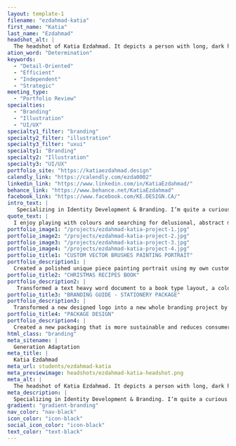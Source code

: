 ```yaml
---
layout: template-1
filename: "ezdahmad-katia"
first_name: "Katia"
last_name: "Ezdahmad"
headshot_alt: |
  The headshot of Katia Ezdahmad. It depicts a person with long, dark hair, wearing a dark green graduation gown making a neutral expression at the camera.
ation_word: "Determination"
keywords:
  - "Detail-Oriented"
  - "Efficient"
  - "Independent"
  - "Strategic"
meeting_type:
  - "Portfolio Review"
specialties:
  - "Branding"
  - "Illustration"
  - "UI/UX"
specialty1_filter: "branding"
specialty2_filter: "illustration"
specialty3_filter: "uxui"
specialty1: "Branding"
specialty2: "Illustration"
specialty3: "UI/UX"
portfolio_site: "https://katiaezdahmad.design"
calendly_link: "https://calendly.com/ezda0002"
linkedin_link: "https://www.linkedin.com/in/KatiaEzdahmad/"
behance_link: "https://www.behance.net/KatiaEzdahmad"
facebook_link: "https://www.facebook.com/KE.DESIGN.CA/"
intro_text: |
   Specializing in Identity Development & Branding. I’m quite a curious soul, as a result, I am able to discover novel ways of doing things or solving minor issues before they become major problems.
quote_text: |
  I enjoy playing with colours and searching for delusional, abstract meaning.
portfolio_image1: "/projects/ezdahmad-katia-project-1.jpg"
portfolio_image2: "/projects/ezdahmad-katia-project-2.jpg"
portfolio_image3: "/projects/ezdahmad-katia-project-3.jpg"
portfolio_image4: "/projects/ezdahmad-katia-project-4.jpg"
portfolio_title1: "CUSTOM VECTOR BRUSHES PAINTING PORTRAIT"
portfolio_description1: |
  Created a polished unique piece painting portrait using my own custom vector brushes.
portfolio_title2: "CHRISTMAS RECIPES BOOK"
portfolio_description2: |
   Transformed a text heavy word document to a book type layout, a colour scheme, a proper font pairing, and design a professional looking layout using Adobe Indesign.
portfolio_title3: "BRANDING GUIDE - STATIONERY PACKAGE"
portfolio_description3: |
  Transformed a new designed logo into a new whole branding project by applying the logo into a variety of elements like “Digital Online presence, Website, Stationary Package, Posters and Merchandise.
portfolio_title4: "PACKAGE DESIGN"
portfolio_description4: |
  Created a new packaging that is more sustainable and reduces consumer waste. Decreases the amount of packaging and make it more environmentally friendly.
html_class: "branding"
meta_sitename: |
  Generation Adaptation
meta_title: |
  Katia Ezdahmad
meta_url: students/ezdahmad-katia
meta_previewimage: headshots/ezdahmad-katia-headshot.png
meta_alt: |
  The headshot of Katia Ezdahmad. It depicts a person with long, dark hair, wearing a dark green graduation gown making a neutral expression at the camera.
meta_description: |
  Specializing in Identity Development & Branding. I’m quite a curious soul, as a result, I am able to discover novel ways of doing things or solving minor issues before they become major problems.
gradient: "gradient-branding"
nav_color: "nav-black"
icon_color: "icon-black"
social_icon_color: "icon-black"
text_color: "text-black"
---
```

